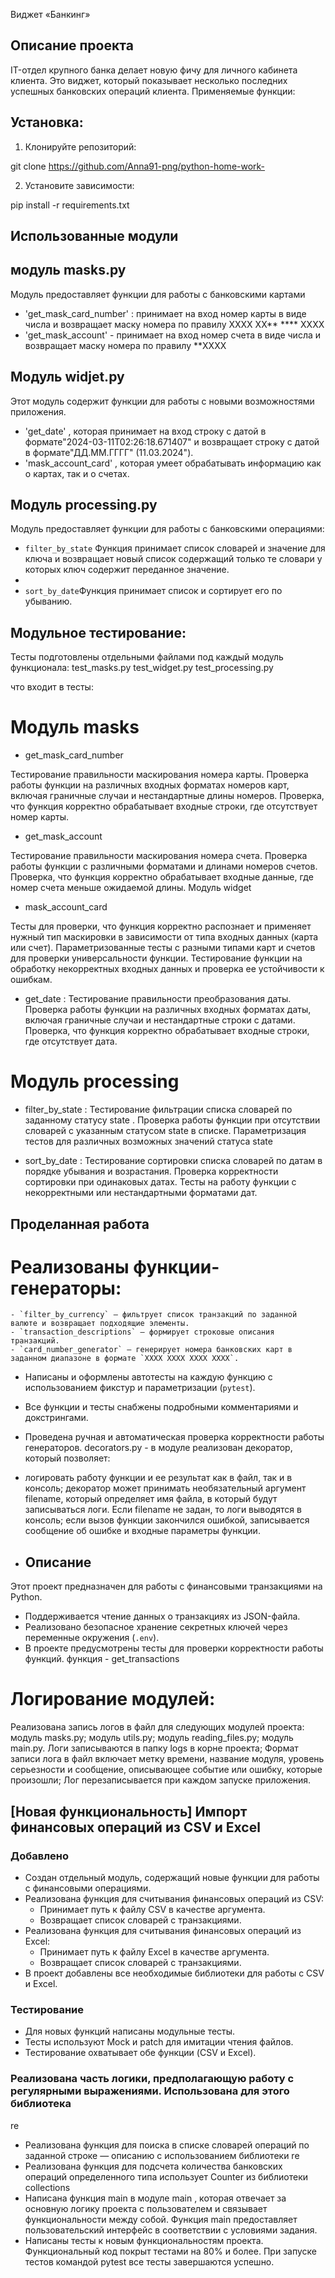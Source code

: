 Виджет «Банкинг»
## Описание проекта
IT-отдел крупного банка делает новую фичу для личного кабинета клиента. Это виджет, который показывает несколько последних успешных банковских операций клиента. 
Применяемые функции:
## Установка:

1. Клонируйте репозиторий:

git clone https://github.com/Anna91-png/python-home-work-

2. Установите зависимости:

pip install -r requirements.txt
##  Использованные модули 
## модуль masks.py
Модуль предоставляет функции для работы с банковскими картами 
- 'get_mask_card_number' : принимает на вход номер карты в виде числа и возвращает маску номера по правилу 
XXXX XX** **** XXXX
- 'get_mask_account' - принимает на вход номер счета в виде числа и возвращает маску номера по правилу 
**XXXX

## Модуль widjet.py
Этот модуль  содержит функции для работы с новыми возможностями приложения.
- 'get_date' , которая принимает на вход строку с датой в формате"2024-03-11T02:26:18.671407" и возвращает строку с датой в формате"ДД.ММ.ГГГГ" (11.03.2024").
 - 'mask_account_card' , которая умеет обрабатывать информацию как о картах, так и о счетах.

## Модуль processing.py
Модуль предоставляет функции для работы с банковскими операциями:

- `filter_by_state` Функция принимает список словарей и значение для ключа и возвращает новый
    список содержащий только те словари у которых ключ содержит переданное значение.
- 
- `sort_by_date`Функция принимает список и сортирует его по убыванию.

##  Модульное тестирование:

Тесты подготовлены отдельными файлами под каждый модуль функционала:
test_masks.py
test_widget.py
test_processing.py

что входит в тесты:

# Модуль masks

- get_mask_card_number

Тестирование правильности маскирования номера карты.
Проверка работы функции на различных входных форматах номеров карт, включая граничные случаи и нестандартные длины номеров.
Проверка, что функция корректно обрабатывает входные строки, где отсутствует номер карты.

- get_mask_account

Тестирование правильности маскирования номера счета.
Проверка работы функции с различными форматами и длинами номеров счетов.
Проверка, что функция корректно обрабатывает входные данные, где номер счета меньше ожидаемой длины.
Модуль widget

- mask_account_card

Тесты для проверки, что функция корректно распознает и применяет нужный тип маскировки в зависимости от типа входных данных (карта или счет).
Параметризованные тесты с разными типами карт и счетов для проверки универсальности функции.
Тестирование функции на обработку некорректных входных данных и проверка ее устойчивости к ошибкам.

 
- get_date
:
Тестирование правильности преобразования даты.
Проверка работы функции на различных входных форматах даты, включая граничные случаи и нестандартные строки с датами.
Проверка, что функция корректно обрабатывает входные строки, где отсутствует дата.

# Модуль processing

- filter_by_state
:
Тестирование фильтрации списка словарей по заданному статусу 
state
.
Проверка работы функции при отсутствии словарей с указанным статусом 
state
 в списке.
Параметризация тестов для различных возможных значений статуса
state

- sort_by_date
:
Тестирование сортировки списка словарей по датам в порядке убывания и возрастания.
Проверка корректности сортировки при одинаковых датах.
Тесты на работу функции с некорректными или нестандартными форматами дат.

## Проделанная работа

# Реализованы функции-генераторы:
    - `filter_by_currency` — фильтрует список транзакций по заданной валюте и возвращает подходящие элементы.
    - `transaction_descriptions` — формирует строковые описания транзакций.
    - `card_number_generator` — генерирует номера банковских карт в заданном диапазоне в формате `XXXX XXXX XXXX XXXX`.
- Написаны и оформлены автотесты на каждую функцию с использованием фикстур и параметризации (`pytest`).
- Все функции и тесты снабжены подробными комментариями и докстрингами.
- Проведена ручная и автоматическая проверка корректности работы генераторов.
decorators.py - в модуле реализован декоратор, который позволяет:

 - логировать работу функции и ее результат как в файл, так и в консоль;
декоратор может принимать необязательный аргумент filename, который определяет имя файла, в который будут записываться логи. Если filename не задан, то логи выводятся в консоль;
если вызов функции закончился ошибкой, записывается сообщение об ошибке и входные параметры функции.
 - ## Описание

Этот проект предназначен для работы с финансовыми транзакциями на Python.  
- Поддерживается чтение данных о транзакциях из JSON-файла.
- Реализовано безопасное хранение секретных ключей через переменные окружения (`.env`).
- В проекте предусмотрены тесты для проверки корректности работы функций.
 функция  - get_transactions

# Логирование модулей:
Реализована запись логов в файл для следующих модулей проекта:
модуль masks.py;
модуль utils.py;
модуль reading_files.py;
модуль main.py.
Логи записываются в папку logs в корне проекта;
Формат записи лога в файл включает метку времени, название модуля, уровень серьезности и сообщение, описывающее событие или ошибку, которые произошли;
Лог перезаписывается при каждом запуске приложения.
## [Новая функциональность] Импорт финансовых операций из CSV и Excel

### Добавлено
- Создан отдельный модуль, содержащий новые функции для работы с финансовыми операциями.
- Реализована функция для считывания финансовых операций из CSV:
  - Принимает путь к файлу CSV в качестве аргумента.
  - Возвращает список словарей с транзакциями.
- Реализована функция для считывания финансовых операций из Excel:
  - Принимает путь к файлу Excel в качестве аргумента.
  - Возвращает список словарей с транзакциями.
- В проект добавлены все необходимые библиотеки для работы с CSV и Excel.

### Тестирование
- Для новых функций написаны модульные тесты.
- Тесты используют Mock и patch для имитации чтения файлов.
- Тестирование охватывает обе функции (CSV и Excel).

### Реализована часть логики, предполагающую работу с регулярными выражениями. Использована для этого библиотека 
re
- Реализована функция для поиска в списке словарей операций по заданной строке — описанию с использованием библиотеки 
re
- Реализована функция для подсчета количества банковских операций определенного типа использует 
Counter из библиотеки collections
- Написана функция main в модуле main , которая отвечает за основную логику проекта с пользователем и связывает функциональности между собой. 
Функция main предоставляет пользовательский интерфейс в соответствии с условиями задания.
- Написаны тесты к новым функциональностям проекта.
Функциональный код покрыт тестами на 80% и более.
При запуске тестов командой pytest все тесты завершаются успешно.